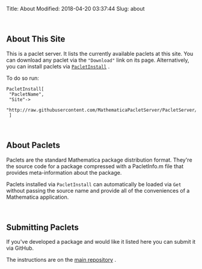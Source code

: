 Title: About
Modified: 2018-04-20 03:37:44
Slug: about

<a id="about-this-site" style="width:0;height:0;margin:0;padding:0;">&zwnj;</a>

## About This Site

This is a paclet server. It lists the currently available paclets at this site. You can download any paclet via the  ```"Download"```  link on its page. Alternatively, you can install paclets via  [```PacletInstall```](https://www.wolframcloud.com/objects/b3m2a1.docs/reference/PacletManager/ref/PacletInstall.html) .

To do so run:

    PacletInstall[
     "PacletName",
     "Site"->
      "http://raw.githubusercontent.com/MathematicaPacletServer/PacletServer/master"
     ]

<a id="about-paclets" style="width:0;height:0;margin:0;padding:0;">&zwnj;</a>

## About Paclets

Paclets are the standard Mathematica package distribution format. They're the source code for a package compressed with a PacletInfo.m file that provides meta-information about the package.

Paclets installed via  ```PacletInstall```  can automatically be loaded via  ```Get```  without passing the source name and provide all of the conveniences of a Mathematica application.

<a id="submitting-paclets" style="width:0;height:0;margin:0;padding:0;">&zwnj;</a>

## Submitting Paclets

If you've developed a package and would like it listed here you can submit it via GitHub.

The instructions are on the  [main repository](https://github.com/paclets/PacletServer#contributing-a-paclet) .
